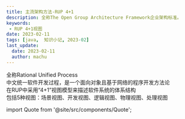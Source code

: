 ```yaml
---
title: 主流架构方法-RUP 4+1
description: 全称The Open Group Architecture Framework企业架构标准。  
keywords:
 - RUP 4+1视图
date: 2023-02-11
tags: [java,  知识小记, 2023-02]
last_update:
  date: 2023-02-11
  author: machu
---
```




全称Rational Unified Process  
中文统一软件开发过程，是一个面向对象且基于网络的程序开发方法论  
在RUP中采用“4+1”视图模型来描述软件系统的体系结构  
包括5种视图：场景视图、开发视图、逻辑视图、物理视图、处理视图



import Quote from '@site/src/components/Quote';

> <Quote></Quote>
